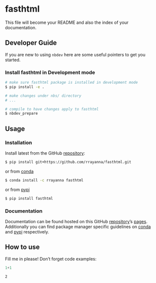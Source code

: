 # fasthtml


<!-- WARNING: THIS FILE WAS AUTOGENERATED! DO NOT EDIT! -->

This file will become your README and also the index of your
documentation.

## Developer Guide

If you are new to using `nbdev` here are some useful pointers to get you
started.

### Install fasthtml in Development mode

``` sh
# make sure fasthtml package is installed in development mode
$ pip install -e .

# make changes under nbs/ directory
# ...

# compile to have changes apply to fasthtml
$ nbdev_prepare
```

## Usage

### Installation

Install latest from the GitHub
[repository](https://github.com/rrayanna/fasthtml):

``` sh
$ pip install git+https://github.com/rrayanna/fasthtml.git
```

or from [conda](https://anaconda.org/rrayanna/fasthtml)

``` sh
$ conda install -c rrayanna fasthtml
```

or from [pypi](https://pypi.org/project/fasthtml/)

``` sh
$ pip install fasthtml
```

### Documentation

Documentation can be found hosted on this GitHub
[repository](https://github.com/rrayanna/fasthtml)’s
[pages](https://rrayanna.github.io/fasthtml/). Additionally you can find
package manager specific guidelines on
[conda](https://anaconda.org/rrayanna/fasthtml) and
[pypi](https://pypi.org/project/fasthtml/) respectively.

## How to use

Fill me in please! Don’t forget code examples:

``` python
1+1
```

    2
